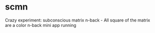 # scmn
Crazy experiment:  subconscious matrix n-back - All square of the matrix are a color n-back mini app running
